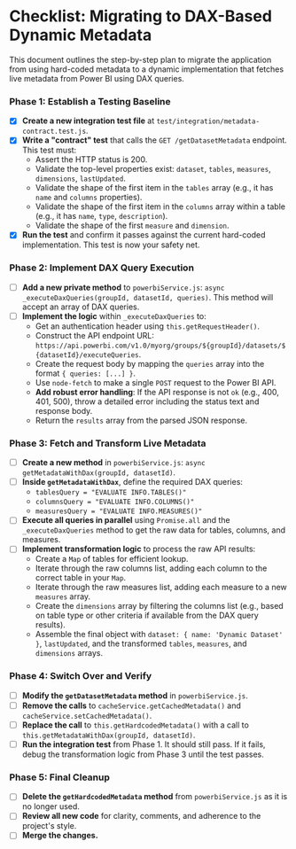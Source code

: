 # Checklist: Migrating to DAX-Based Dynamic Metadata

This document outlines the step-by-step plan to migrate the application from using hard-coded metadata to a dynamic implementation that fetches live metadata from Power BI using DAX queries.

### Phase 1: Establish a Testing Baseline
- [x] **Create a new integration test file** at `test/integration/metadata-contract.test.js`.
- [x] **Write a "contract" test** that calls the `GET /getDatasetMetadata` endpoint. This test must:
    -   Assert the HTTP status is 200.
    -   Validate the top-level properties exist: `dataset`, `tables`, `measures`, `dimensions`, `lastUpdated`.
    -   Validate the shape of the first item in the `tables` array (e.g., it has `name` and `columns` properties).
    -   Validate the shape of the first item in the `columns` array within a table (e.g., it has `name`, `type`, `description`).
    -   Validate the shape of the first `measure` and `dimension`.
- [x] **Run the test** and confirm it passes against the current hard-coded implementation. This test is now your safety net.

### Phase 2: Implement DAX Query Execution
- [ ] **Add a new private method** to `powerbiService.js`: `async _executeDaxQueries(groupId, datasetId, queries)`. This method will accept an array of DAX queries.
- [ ] **Implement the logic** within `_executeDaxQueries` to:
    -   Get an authentication header using `this.getRequestHeader()`.
    -   Construct the API endpoint URL: `https://api.powerbi.com/v1.0/myorg/groups/${groupId}/datasets/${datasetId}/executeQueries`.
    -   Create the request body by mapping the `queries` array into the format `{ queries: [...] }`.
    -   Use `node-fetch` to make a single `POST` request to the Power BI API.
    -   **Add robust error handling**: If the API response is not `ok` (e.g., 400, 401, 500), throw a detailed error including the status text and response body.
    -   Return the `results` array from the parsed JSON response.

### Phase 3: Fetch and Transform Live Metadata
- [ ] **Create a new method** in `powerbiService.js`: `async getMetadataWithDax(groupId, datasetId)`.
- [ ] **Inside `getMetadataWithDax`**, define the required DAX queries:
    -   `tablesQuery = "EVALUATE INFO.TABLES()"`
    -   `columnsQuery = "EVALUATE INFO.COLUMNS()"`
    -   `measuresQuery = "EVALUATE INFO.MEASURES()"`
- [ ] **Execute all queries in parallel** using `Promise.all` and the `_executeDaxQueries` method to get the raw data for tables, columns, and measures.
- [ ] **Implement transformation logic** to process the raw API results:
    -   Create a `Map` of tables for efficient lookup.
    -   Iterate through the raw columns list, adding each column to the correct table in your `Map`.
    -   Iterate through the raw measures list, adding each measure to a new `measures` array.
    -   Create the `dimensions` array by filtering the columns list (e.g., based on table type or other criteria if available from the DAX query results).
    -   Assemble the final object with `dataset: { name: 'Dynamic Dataset' }`, `lastUpdated`, and the transformed `tables`, `measures`, and `dimensions` arrays.

### Phase 4: Switch Over and Verify
- [ ] **Modify the `getDatasetMetadata` method** in `powerbiService.js`.
- [ ] **Remove the calls** to `cacheService.getCachedMetadata()` and `cacheService.setCachedMetadata()`.
- [ ] **Replace the call** to `this.getHardcodedMetadata()` with a call to `this.getMetadataWithDax(groupId, datasetId)`.
- [ ] **Run the integration test** from Phase 1. It should still pass. If it fails, debug the transformation logic from Phase 3 until the test passes.

### Phase 5: Final Cleanup
- [ ] **Delete the `getHardcodedMetadata` method** from `powerbiService.js` as it is no longer used.
- [ ] **Review all new code** for clarity, comments, and adherence to the project's style.
- [ ] **Merge the changes.**
